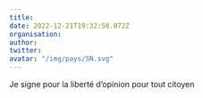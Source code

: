 ```yaml
---
title: 
date: 2022-12-21T19:32:50.072Z
organisation: 
author: 
twitter: 
avatar: "/img/pays/SN.svg"
---
```


Je signe pour la liberté d’opinion pour tout citoyen 
